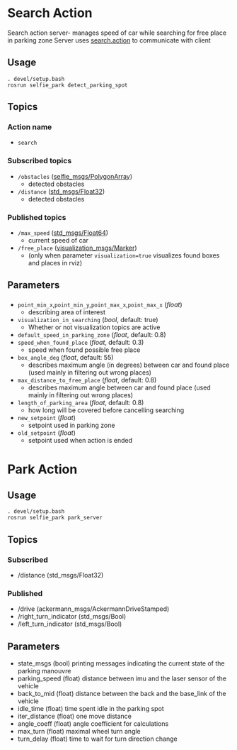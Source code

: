 # Search Action
Search action server- manages speed of car while searching for free place in parking zone
Server uses [search.action](https://github.com/KNR-Selfie/selfie_carolocup2020/wiki/Messages-and-actions) to communicate with client
## Usage
```
. devel/setup.bash
rosrun selfie_park detect_parking_spot
```
## Topics
### Action name
- `search`

### Subscribed topics
- `/obstacles` ([selfie_msgs/PolygonArray](https://github.com/KNR-Selfie/selfie_carolocup2020/wiki/Messages-and-actions))
  - detected obstacles
- `/distance` ([std_msgs/Float32](https://docs.ros.org/api/std_msgs/html/msg/Float32.html))
  - detected obstacles
 
### Published topics
- `/max_speed` ([std_msgs/Float64](https://docs.ros.org/api/std_msgs/html/msg/Float64.html))
  - current speed of car
- `/free_place` ([visualization_msgs/Marker](https://docs.ros.org/api/visualization_msgs/html/msg/Marker.html))
  - (only when parameter `visualization=true` visualizes found boxes and places in rviz)


## Parameters
###
 - `point_min_x`,`point_min_y`,`point_max_x`,`point_max_x` (*float*)
   - describing area of interest
 - `visualization_in_searching` (*bool*, default: true)
   - Whether or not visualization topics are active
 - `default_speed_in_parking_zone` (*float*, default: 0.8)
 - `speed_when_found_place` (*float*, default: 0.3)
   - speed when found possible free place
 - `box_angle_deg` (*float*, default: 55)
   - describes maximum angle (in degrees) between car and found place (used mainly in filtering out wrong places)
 - `max_distance_to_free_place` (*float*, default: 0.8)
   - describes maximum angle between car and found place (used mainly in filtering out wrong places)
 - `length_of_parking_area` (*float*, default: 0.8)
   - how long will be covered before cancelling searching
 - `new_setpoint` (*float*)
   - setpoint used in parking zone
 - `old_setpoint` (*float*)
   - setpoint used when action is ended

# Park Action
## Usage
```
. devel/setup.bash
rosrun selfie_park park_server
```
## Topics
### Subscribed
- /distance (std_msgs/Float32)
### Published
- /drive (ackermann_msgs/AckermannDriveStamped)
- /right_turn_indicator (std_msgs/Bool)
- /left_turn_indicator (std_msgs/Bool)

## Parameters
- state_msgs (bool)
printing messages indicating the current state of the parking manouvre
- parking_speed (float)
distance between imu and the laser sensor of the vehicle
- back_to_mid (float)
distance between the back and the base_link of the vehicle
- idle_time (float)
time spent idle in the parking spot
- iter_distance (float)
one move distance
- angle_coeff (float)
angle coefficient for calculations
- max_turn (float)
maximal wheel turn angle
- turn_delay (float)
time to wait for turn direction change
